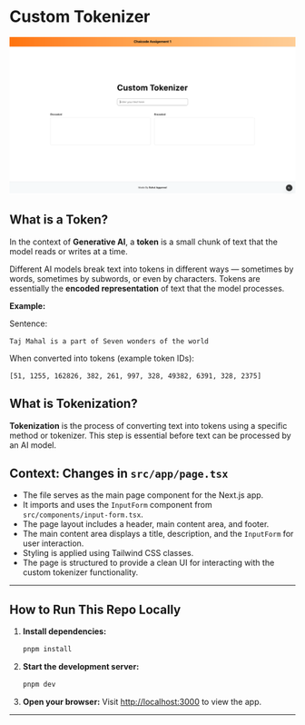 # Custom Tokenizer

![Custom Tokenizer Demo](/public/custom-tokenizer.png)

## What is a Token?

In the context of **Generative AI**, a **token** is a small chunk of text that the model reads or writes at a time.

Different AI models break text into tokens in different ways — sometimes by words, sometimes by subwords, or even by characters. Tokens are essentially the **encoded representation** of text that the model processes.

**Example:**

Sentence:

```text
Taj Mahal is a part of Seven wonders of the world
```

When converted into tokens (example token IDs):

```
[51, 1255, 162826, 382, 261, 997, 328, 49382, 6391, 328, 2375]
```

## What is Tokenization?

**Tokenization** is the process of converting text into tokens using a specific method or tokenizer.
This step is essential before text can be processed by an AI model.

## Context: Changes in `src/app/page.tsx`

- The file serves as the main page component for the Next.js app.
- It imports and uses the `InputForm` component from `src/components/input-form.tsx`.
- The page layout includes a header, main content area, and footer.
- The main content area displays a title, description, and the `InputForm` for user interaction.
- Styling is applied using Tailwind CSS classes.
- The page is structured to provide a clean UI for interacting with the custom tokenizer functionality.

---

## How to Run This Repo Locally

1. **Install dependencies:**

   ```bash
   pnpm install
   ```

2. **Start the development server:**

   ```bash
   pnpm dev
   ```

3. **Open your browser:**
   Visit [http://localhost:3000](http://localhost:3000) to view the app.

---
